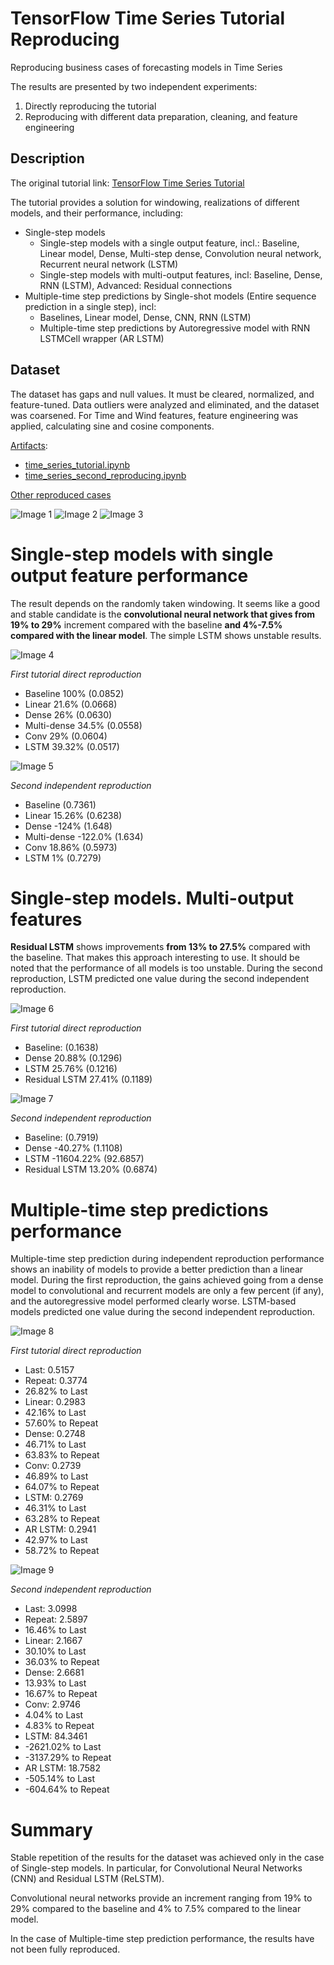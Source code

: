 # TensorFlow Time Series Tutorial Reproducing

Reproducing business cases of forecasting models in Time Series

The results are presented by two independent experiments:
1. Directly reproducing the tutorial  
2. Reproducing with different data preparation, cleaning, and feature engineering

## Description

The original tutorial link: [TensorFlow Time Series Tutorial](https://www.tensorflow.org/tutorials/structured_data/time_series?hl=en)

The tutorial provides a solution for windowing, realizations of different models, and their performance, including:
- Single-step models
  - Single-step models with a single output feature, incl.: Baseline, Linear model, Dense, Multi-step dense, Convolution neural network, Recurrent neural network (LSTM)
  - Single-step models with multi-output features, incl: Baseline, Dense, RNN (LSTM), Advanced: Residual connections
- Multiple-time step predictions by Single-shot models (Entire sequence prediction in a single step), incl:
  - Baselines, Linear model, Dense, CNN, RNN (LSTM)
  - Multiple-time step predictions by Autoregressive model with RNN LSTMCell wrapper (AR LSTM)

## Dataset

The dataset has gaps and null values. It must be cleared, normalized, and feature-tuned. Data outliers were analyzed and eliminated, and the dataset was coarsened. For Time and Wind features, feature engineering was applied, calculating sine and cosine components.

[Artifacts](https://gitlab.com/daws-backtesting/forecasting/-/blob/master/TestProjects/structured%20data%20time%20series%20forecasting/time_series_tutorial.ipynb):
- [time_series_tutorial.ipynb](https://gitlab.com/daws-backtesting/forecasting/-/blob/master/TestProjects/structured%20data%20time%20series%20forecasting/time_series_tutorial.ipynb)
- [time_series_second_reproducing.ipynb](https://gitlab.com/daws-backtesting/forecasting/-/blob/master/TestProjects/structured%20data%20time%20series%20forecasting/time_series_second_reproducing.ipynb)

[Other reproduced cases](https://www.notion.so/Business-Cases-of-deep-learning-forecasting-modeling-ccfe7a065b464c8f9393dfc3d35e6638?pvs=21)

![Image 1](images/Untitled.png)
![Image 2](images/Untitled%201.png)
![Image 3](images/Untitled%202.png)

# Single-step models with single output feature performance

The result depends on the randomly taken windowing. It seems like a good and stable candidate is the **convolutional neural network that gives from 19% to 29%** increment compared with the baseline **and 4%-7.5% compared with the linear model**. The simple LSTM shows unstable results.

![Image 4](images/Untitled%203.png)

*First tutorial direct reproduction*

- Baseline 100% (0.0852)
- Linear 21.6% (0.0668)
- Dense 26% (0.0630)
- Multi-dense 34.5% (0.0558)
- Conv 29% (0.0604)
- LSTM 39.32% (0.0517)

![Image 5](images/Untitled%204.png)

*Second independent reproduction*

- Baseline (0.7361)
- Linear 15.26% (0.6238)
- Dense -124% (1.648)
- Multi-dense -122.0% (1.634)
- Conv 18.86% (0.5973)
- LSTM 1% (0.7279)

# Single-step models. Multi-output features

**Residual LSTM** shows improvements **from 13% to 27.5%** compared with the baseline. That makes this approach interesting to use. It should be noted that the performance of all models is too unstable. During the second reproduction, LSTM predicted one value during the second independent reproduction.

![Image 6](images/Untitled%205.png)

*First tutorial direct reproduction*

- Baseline: (0.1638)
- Dense 20.88% (0.1296)
- LSTM 25.76% (0.1216)
- Residual LSTM 27.41% (0.1189)

![Image 7](images/Untitled%206.png)

*Second independent reproduction*

- Baseline: (0.7919)
- Dense -40.27% (1.1108)
- LSTM -11604.22% (92.6857)
- Residual LSTM 13.20% (0.6874)

# Multiple-time step predictions performance

Multiple-time step prediction during independent reproduction performance shows an inability of models to provide a better prediction than a linear model. During the first reproduction, the gains achieved going from a dense model to convolutional and recurrent models are only a few percent (if any), and the autoregressive model performed clearly worse. LSTM-based models predicted one value during the second independent reproduction.

![Image 8](images/Untitled%207.png)

*First tutorial direct reproduction*

- Last: 0.5157
- Repeat: 0.3774
- 26.82% to Last
- Linear: 0.2983
- 42.16% to Last
- 57.60% to Repeat
- Dense: 0.2748
- 46.71% to Last
- 63.83% to Repeat
- Conv: 0.2739
- 46.89% to Last
- 64.07% to Repeat
- LSTM: 0.2769
- 46.31% to Last
- 63.28% to Repeat
- AR LSTM: 0.2941
- 42.97% to Last
- 58.72% to Repeat

![Image 9](images/Untitled%208.png)

*Second independent reproduction*

- Last: 3.0998
- Repeat: 2.5897
- 16.46% to Last
- Linear: 2.1667
- 30.10% to Last
- 36.03% to Repeat
- Dense: 2.6681
- 13.93% to Last
- 16.67% to Repeat
- Conv: 2.9746
- 4.04% to Last
- 4.83% to Repeat
- LSTM: 84.3461
- -2621.02% to Last
- -3137.29% to Repeat
- AR LSTM: 18.7582
- -505.14% to Last
- -604.64% to Repeat

# Summary

Stable repetition of the results for the dataset was achieved only in the case of Single-step models. In particular, for Convolutional Neural Networks (CNN) and Residual LSTM (ReLSTM).

Convolutional neural networks provide an increment ranging from 19% to 29% compared to the baseline and 4% to 7.5% compared to the linear model.

In the case of Multiple-time step prediction performance, the results have not been fully reproduced.
